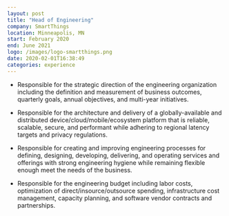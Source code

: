 ```yaml
---
layout: post
title: "Head of Engineering"
company: SmartThings
location: Minneapolis, MN
start: February 2020
end: June 2021
logo: /images/logo-smartthings.png
date: 2020-02-01T16:38:49
categories: experience
---
```


* Responsible for the strategic direction of the engineering organization including the definition and measurement of business
outcomes, quarterly goals, annual objectives, and multi-year initiatives.

* Responsible for the architecture and delivery of a globally-available and distributed device/cloud/mobile/ecosystem platform
that is reliable, scalable, secure, and performant while adhering to regional latency targets and privacy regulations.

* Responsible for creating and improving engineering processes for defining, designing, developing, delivering, and operating
services and offerings with strong engineering hygiene while remaining flexible enough meet the needs of the business.

* Responsible for the engineering budget including labor costs, optimization of direct/insource/outsource spending,
infrastructure cost management, capacity planning, and software vendor contracts and partnerships.

